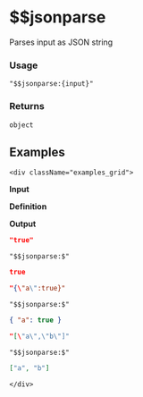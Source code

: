 # $$jsonparse

Parses input as JSON string

### Usage
```transformers
"$$jsonparse:{input}"
```
### Returns
`object`

## Examples
```mdx-code-block
<div className="examples_grid">
```

**Input**

**Definition**

**Output**


```json noInline
"true"
```
```transformers
"$$jsonparse:$"
```
```json
true
```

```json noInline
"{\"a\":true}"
```
```transformers
"$$jsonparse:$"
```
```json
{ "a": true }
```

```json noInline
"[\"a\",\"b\"]"
```
```transformers
"$$jsonparse:$"
```
```json
["a", "b"]
```
```mdx-code-block
</div>
```
